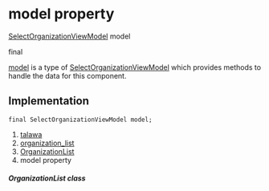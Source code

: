 
<div>

# model property

</div>


[SelectOrganizationViewModel](../../view_model_pre_auth_view_models_select_organization_view_model/SelectOrganizationViewModel-class.md)
model


final




[model](../../widgets_organization_list/OrganizationList/model.md) is
a type of
[SelectOrganizationViewModel](../../view_model_pre_auth_view_models_select_organization_view_model/SelectOrganizationViewModel-class.md)
which provides methods to handle the data for this component.



## Implementation

``` language-dart
final SelectOrganizationViewModel model;
```







1.  [talawa](../../index.md)
2.  [organization_list](../../widgets_organization_list/)
3.  [OrganizationList](../../widgets_organization_list/OrganizationList-class.md)
4.  model property

##### OrganizationList class







